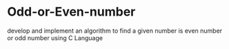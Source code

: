 # Odd-or-Even-number
develop and implement an algorithm to find a given number is even number or odd number using C Language
